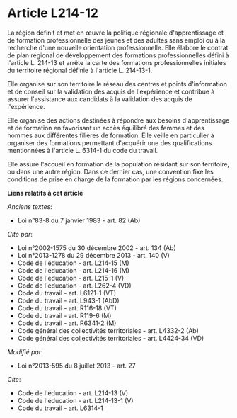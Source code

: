 # Article L214-12

La région définit et met en œuvre la politique régionale d'apprentissage et de formation professionnelle des jeunes et des
adultes sans emploi ou à la recherche d'une nouvelle orientation professionnelle. Elle élabore le contrat de plan régional de
développement des formations professionnelles défini à l'article L. 214-13 et arrête la carte des formations professionnelles
initiales du territoire régional définie à l'article L. 214-13-1. 

Elle organise sur son territoire le réseau des centres et points d'information et de conseil sur la validation des acquis de
l'expérience et contribue à assurer l'assistance aux candidats à la validation des acquis de l'expérience. 

Elle organise des actions destinées à répondre aux besoins d'apprentissage et de formation en favorisant un accès équilibré
des femmes et des hommes aux différentes filières de formation. Elle veille en particulier à organiser des formations
permettant d'acquérir une des qualifications mentionnées à l'article L. 6314-1 du code du travail. 

Elle assure l'accueil en formation de la population résidant sur son territoire, ou dans une autre région. Dans ce dernier
cas, une convention fixe les conditions de prise en charge de la formation par les régions concernées.

**Liens relatifs à cet article**

_Anciens textes_:

  - Loi n°83-8 du 7 janvier 1983 - art. 82 (Ab)

_Cité par_:

  - Loi n°2002-1575 du 30 décembre 2002 - art. 134 (Ab)
  - Loi n°2013-1278 du 29 décembre 2013 - art. 140 (V)
  - Code de l'éducation - art. L214-15 (M)
  - Code de l'éducation - art. L214-16 (M)
  - Code de l'éducation - art. L215-1 (V)
  - Code de l'éducation - art. L262-4 (VD)
  - Code du travail - art. L6121-1 (VT)
  - Code du travail - art. L943-1 (AbD)
  - Code du travail - art. R116-18 (VT)
  - Code du travail - art. R119-6 (M)
  - Code du travail - art. R6341-2 (M)
  - Code général des collectivités territoriales - art. L4332-2 (Ab)
  - Code général des collectivités territoriales - art. L4424-34 (VD)

_Modifié par_:

  - Loi n°2013-595 du 8 juillet 2013 - art. 27

_Cite_:

  - Code de l'éducation - art. L214-13 (V)
  - Code de l'éducation - art. L214-13-1 (V)
  - Code du travail - art. L6314-1
